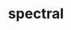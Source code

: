 ---
title: "spectral"
collection: publications
filepath: "/files/publications/spectral_icg.pdf"
citation: "Kong, W., & Monteiro, R. D. C. (2022). Accelerated Inexact Composite Gradient Methods for Nonconvex Spectral Optimization Problems. *Computational Optimization and Applications*."
---